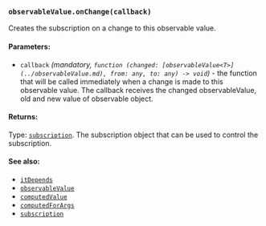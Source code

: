 ### `observableValue.onChange(callback)`
Creates the subscription on a change to this observable value.

#### Parameters:
* `callback` *(mandatory, `function (changed: [observableValue<T>](../observableValue.md), from: any, to: any) -> void`)* - the function that will be called immediately when a change is made to this observable value. The callback receives the changed observableValue, old and new value of observable object.

#### Returns:
Type: [`subscription`](../subscription.md).
The subscription object that can be used to control the subscription.

#### See also:
* [`itDepends`](../itDepends.md)
* [`observableValue`](../observableValue.md)
* [`computedValue`](../computedValue.md)
* [`computedForArgs`](../computedForArgs.md)
* [`subscription`](../subscription.md)